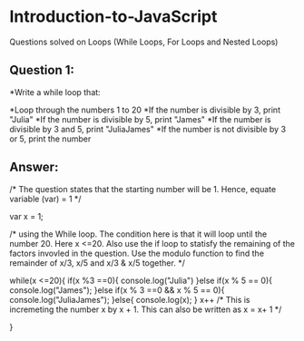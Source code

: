 # Introduction-to-JavaScript
Questions solved on Loops (While Loops, For Loops and Nested Loops)

## Question 1: 

*Write a while loop that:

*Loop through the numbers 1 to 20
*If the number is divisible by 3, print "Julia"
*If the number is divisible by 5, print "James"
*If the number is divisible by 3 and 5, print "JuliaJames"
*If the number is not divisible by 3 or 5, print the number

## Answer: 

/* The question states that the starting number will be 1. Hence, equate variable (var) = 1 */

var x = 1; 

/* using the While loop. The condition here is that it will loop until the number 20. Here x <=20. Also use the if loop to statisfy the remaining of the factors invovled in the question. Use the modulo function to find the remainder of x/3, x/5 and x/3 & x/5 together. */

while(x <=20){
  if(x %3 ==0){
    console.log("Julia")
  }else if(x % 5 == 0){
    console.log("James");
  }else if(x % 3 ==0 && x % 5 == 0){
    console.log("JuliaJames");
  }else{
    console.log(x);
  }
    x++ /* This is incremeting the number x by x + 1. This can also be written as x = x+ 1 */
 
 }   
